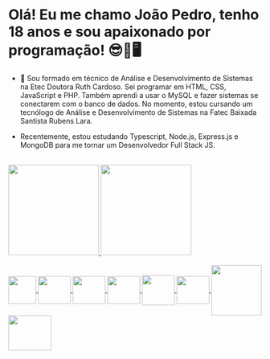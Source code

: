 # Olá! Eu me chamo João Pedro, tenho 18 anos e sou apaixonado por programação! 😎🤩🖥️

- 🌱 Sou formado em técnico de Análise e Desenvolvimento de Sistemas na Etec Doutora Ruth Cardoso. Sei programar em HTML, CSS, JavaScript e PHP. Também aprendi a usar o MySQL e fazer sistemas se conectarem com o banco de dados. No momento, estou cursando um tecnólogo de Análise e Desenvolvimento de Sistemas na Fatec Baixada Santista Rubens Lara.

- Recentemente, estou estudando Typescript, Node.js, Express.js e MongoDB para me tornar um Desenvolvedor Full Stack JS. 
<br>
<div>
  <a href="https://github.com/JPedro759">
  <img height="180em" src="https://github-readme-stats.vercel.app/api?username=JPedro759&show_icons=true&theme=tokyonight&include_all_commits=true&count_private=true">
  <img height="180em" src="https://github-readme-stats.vercel.app/api/top-langs/?username=JPedro759&layout=compact&langs_count=16&theme=dark">
</div>
<br>
<div>
 <img align="center" height="55" width="55" src = "https://cdn.jsdelivr.net/gh/devicons/devicon/icons/html5/html5-plain-wordmark.svg" />
 <img align="center" height="55" width="65" src="https://cdn.jsdelivr.net/gh/devicons/devicon/icons/css3/css3-plain-wordmark.svg" />
 <img align="center" height="55" width="65" src="https://cdn.jsdelivr.net/gh/devicons/devicon/icons/javascript/javascript-plain.svg" />
 <img align="center" height="55" width="65" src="https://cdn.jsdelivr.net/gh/devicons/devicon/icons/typescript/typescript-plain.svg" />
 <img align="center" height="60" width="65" src="https://cdn.jsdelivr.net/gh/devicons/devicon/icons/react/react-original.svg" />
 <img align="center" height="55" width="65" src="https://cdn.jsdelivr.net/gh/devicons/devicon/icons/nodejs/nodejs-original.svg" />
 <img align="center" height="100" width="100" src="https://cdn.jsdelivr.net/gh/devicons/devicon/icons/express/express-original-wordmark.svg" />
 <img align="center" height="70" width="85" src="https://cdn.jsdelivr.net/gh/devicons/devicon/icons/mongodb/mongodb-original-wordmark.svg" />
</div>
  
